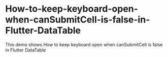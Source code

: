 # How-to-keep-keyboard-open-when-canSubmitCell-is-false-in-Flutter-DataTable
This demo shows How to keep keyboard open when canSubmitCell is false in Flutter DataTable
